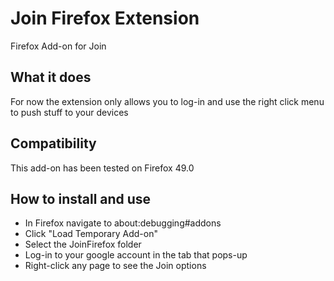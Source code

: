 # Join Firefox Extension
Firefox Add-on for Join

## What it does

For now the extension only allows you to log-in and use the right click menu to push stuff to your devices


## Compatibility

This add-on has been tested on Firefox 49.0

## How to install and use

- In Firefox navigate to about:debugging#addons
- Click "Load Temporary Add-on"
- Select the JoinFirefox folder
- Log-in to your google account in the tab that pops-up
- Right-click any page to see the Join options
